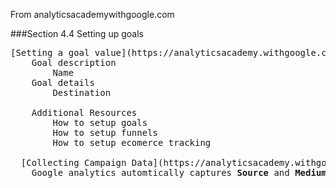 
From analyticsacademywithgoogle.com

###Section 4.4 Setting up goals
<pre>
[Setting a goal value](https://analyticsacademy.withgoogle.com/course/1/unit/4/lesson/4
    Goal description
        Name
    Goal details
        Destination
        
    Additional Resources 
        How to setup goals
        How to setup funnels
        How to setup ecomerce tracking
        
  [Collecting Campaign Data](https://analyticsacademy.withgoogle.com/course/1/unit/4/lesson/5)
    Google analytics automtically captures <b>Source</b> and <b>Medium</b>
</pre>

